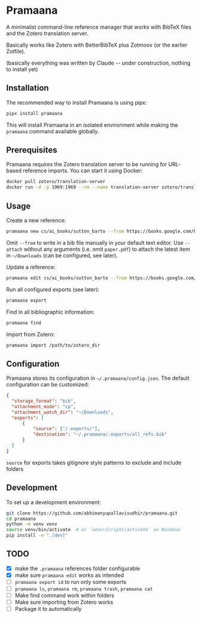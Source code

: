 # Pramaana

A minimalist command-line reference manager that works with BibTeX files and the Zotero translation server.

Basically works like Zotero with BetterBibTeX plus Zotmoov (or the earlier Zotfile).

(basically everything was written by Claude -- under construction, nothing to install yet)

## Installation

The recommended way to install Pramaana is using pipx:

```bash
pipx install pramaana
```

This will install Pramaana in an isolated environment while making the `pramaana` command available globally.

## Prerequisites

Pramaana requires the Zotero translation server to be running for URL-based reference imports. You can start it using Docker:

```bash
docker pull zotero/translation-server
docker run -d -p 1969:1969 --rm --name translation-server zotero/translation-server
```

## Usage

Create a new reference:
```bash
pramaana new cs/ai_books/sutton_barto --from https://books.google.com/books?id=GDvW4MNMQ2wC --attach paper.pdf
```

Omit `--from` to write in a bib file manually in your default text editor. Use `--attach` without any arguments (i.e. omit `paper.pdf`) to attach the latest item in `~/Downloads` (can be configured, see later).

Update a reference:

```bash
pramaana edit cs/ai_books/sutton_barto --from https://books.google.com/books?id=GDvW4MNMQ2wC --attach paper.pdf
```

Run all configured exports (see later):

```bash
pramaana export
```

Find in all bibliographic information:

```bash
pramaana find
```

Import from Zotero:

```bash
pramaana import /path/to/zotero_dir
```

## Configuration

Pramaana stores its configuration in `~/.pramaana/config.json`. The default configuration can be customized:

```json
{
  "storage_format": "bib",
  "attachment_mode": "cp",
  "attachment_watch_dir": "~/Downloads",
  "exports": [
      {
          "source": ["/.exports/"],
          "destination": "~/.pramaana/.exports/all_refs.bib"
      }
  ]
}
```

`source` for exports takes gitignore style patterns to exclude and include folders 

## Development

To set up a development environment:

```bash
git clone https://github.com/abhimanyupallavisudhir/pramaana.git
cd pramaana
python -m venv venv
source venv/bin/activate  # or `venv\Scripts\activate` on Windows
pip install -e ".[dev]"
```

## TODO

- [x] make the `.pramaana` references folder configurable
- [x] make sure `pramaana edit` works as intended
- [ ] `pramaana export id` to run only some exports
- [ ] `pramaana ls`, `pramaana rm`, `pramaana trash`, `pramaana cat`
- [ ] Make find command work within folders
- [ ] Make sure importing from Zotero works
- [ ] Package it to automatically 